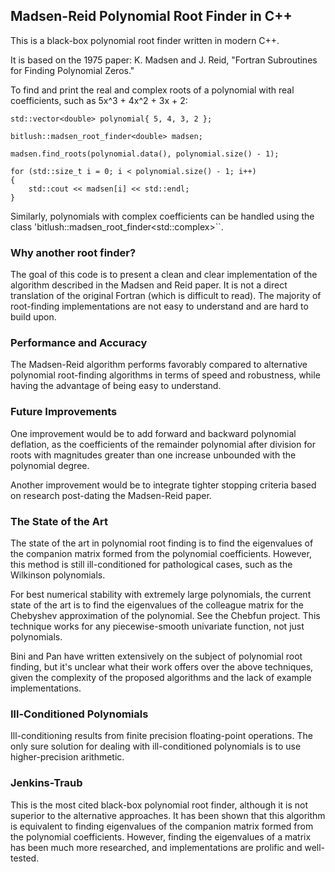 ## Madsen-Reid Polynomial Root Finder in C++

This is a black-box polynomial root finder written in modern C++.

It is based on the 1975 paper: K. Madsen and J. Reid, "Fortran Subroutines for Finding Polynomial Zeros."

To find and print the real and complex roots of a polynomial with real coefficients, such as 5x^3 + 4x^2 + 3x + 2:

```
std::vector<double> polynomial{ 5, 4, 3, 2 };

bitlush::madsen_root_finder<double> madsen;

madsen.find_roots(polynomial.data(), polynomial.size() - 1);

for (std::size_t i = 0; i < polynomial.size() - 1; i++)
{
	std::cout << madsen[i] << std::endl;
}
```

Similarly, polynomials with complex coefficients can be handled using the class 'bitlush::madsen_root_finder<std::complex<double>>``.

### Why another root finder?
The goal of this code is to present a clean and clear implementation of the algorithm described in the Madsen and Reid paper. It is not a direct translation of the original Fortran (which is difficult to read). The majority of root-finding implementations are not easy to understand and are hard to build upon.

### Performance and Accuracy
The Madsen-Reid algorithm performs favorably compared to alternative polynomial root-finding algorithms in terms of speed and robustness, while having the advantage of being easy to understand.

### Future Improvements
One improvement would be to add forward and backward polynomial deflation, as the coefficients of the remainder polynomial after division for roots with magnitudes greater than one increase unbounded with the polynomial degree.

Another improvement would be to integrate tighter stopping criteria based on research post-dating the Madsen-Reid paper.

### The State of the Art
The state of the art in polynomial root finding is to find the eigenvalues of the companion matrix formed from the polynomial coefficients. However, this method is still ill-conditioned for pathological cases, such as the Wilkinson polynomials.

For best numerical stability with extremely large polynomials, the current state of the art is to find the eigenvalues of the colleague matrix for the Chebyshev approximation of the polynomial. See the Chebfun project. This technique works for any piecewise-smooth univariate function, not just polynomials.

Bini and Pan have written extensively on the subject of polynomial root finding, but it's unclear what their work offers over the above techniques, given the complexity of the proposed algorithms and the lack of example implementations.

### Ill-Conditioned Polynomials
Ill-conditioning results from finite precision floating-point operations. The only sure solution for dealing with ill-conditioned polynomials is to use higher-precision arithmetic.

### Jenkins-Traub
This is the most cited black-box polynomial root finder, although it is not superior to the alternative approaches. It has been shown that this algorithm is equivalent to finding eigenvalues of the companion matrix formed from the polynomial coefficients. However, finding the eigenvalues of a matrix has been much more researched, and implementations are prolific and well-tested.